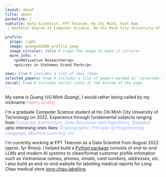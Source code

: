 ```yaml
---
layout: about
title: about
permalink: /
subtitle: Data Scientist, FPT Telecom, Ho Chi Minh, Viet Nam
 | Bachelor Degree of Computer Science, Ho Chi Minh City University of Technology, Ho Chi Minh, Viet Nam

profile:
  align: right
  image: quangvm2000_profile.jpeg
  image_circular: false # crops the image to make it circular
  more_info: >
    <p>Motivative Researcher<p>
    <p>Lives in Vinhomes Grand Park</p>

news: true # includes a list of news items
selected_papers: true # includes a list of papers marked as "selected={true}"
social: true # includes social icons at the bottom of the page
---
```


My name is Quang (*Vũ Minh Quang*), I would rather being called by my nickname: <span style="color:#F87E7E">*Henry Quang*</span>

I'm a graduate Computer Science student at Ho Chi Minh City University of Technology on 2022. Experience through fundamental subjects ranging from <span style="color:#91AAFF">*Computer Architecture, Data Structures and Algorithms, Statistics*</span> upto interesing ones likes: <span style="color:#91AAFF">*Cryptographic, Principle of Programming Language, Machine Learning, etc.*</span>

I'm currently working at FPT Telecom as a Data Scientist from August 2022 (aprox. 1yr 8mos). I helped build a [Python package](https://pypi.org/project/preprocessing-pgp/) consists of *end-to-end LLMs* and *modern AI systems* to clean/format customer profile infomation such as *Vietnamese names, phones, emails, card numbers, addresses, etc.* I also build an end-to-end website for labelling medical reports for Long Chau medical store [long-chau-labelling](lc-labelling-application.onrender.com).






